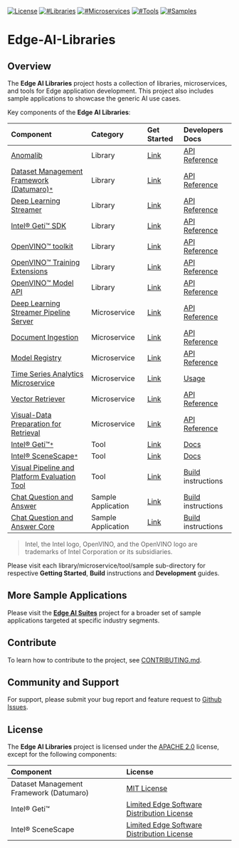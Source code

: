 [![License](https://img.shields.io/badge/License-Apache%202.0-blue)]()
[![#Libraries](https://img.shields.io/badge/%23Libraries-6-green)]()
[![#Microservices](https://img.shields.io/badge/%23Microservices-4-green)]()
[![#Tools](https://img.shields.io/badge/%23Tools-1-green)]()
[![#Samples](https://img.shields.io/badge/%23Samples-2-green)]()

# Edge-AI-Libraries

## Overview

The **Edge AI Libraries** project hosts a collection of libraries, microservices, and tools for Edge application development. This project also includes sample applications to showcase the generic AI use cases.

Key components of the **Edge AI Libraries**:

| Component | Category | Get Started | Developers Docs |
|:----------|:---------|:------------|:-----------------|
| [Anomalib](https://github.com/open-edge-platform/anomalib) | Library | [Link](https://github.com/open-edge-platform/anomalib?tab=readme-ov-file#-introduction) | [API Reference](https://github.com/open-edge-platform/anomalib?tab=readme-ov-file#-training) |
| [Dataset Management Framework (Datumaro)](https://github.com/open-edge-platform/datumaro)[`*`](#license) | Library | [Link](https://github.com/open-edge-platform/datumaro?tab=readme-ov-file#features) | [API Reference](https://open-edge-platform.github.io/datumaro/latest/docs/reference/datumaro_module.html) |
| [Deep Learning Streamer](libraries/dl-streamer) | Library | [Link](https://dlstreamer.github.io/get_started/get_started_index.html) | [API Reference](https://dlstreamer.github.io/elements/elements.html) |
| [Intel&reg; Geti&trade; SDK](https://github.com/open-edge-platform/geti-sdk) | Library | [Link](https://github.com/open-edge-platform/geti-sdk?tab=readme-ov-file#getting-started) | [API Reference](https://github.com/open-edge-platform/geti-sdk?tab=readme-ov-file#high-level-api-reference) |
| [OpenVINO&trade; toolkit](https://github.com/openvinotoolkit/openvino) | Library | [Link](https://docs.openvino.ai/2025/index.html) | [API Reference](https://docs.openvino.ai/2025/api/api_reference.html) |
| [OpenVINO&trade; Training Extensions](https://github.com/open-edge-platform/training_extensions) | Library | [Link](https://github.com/open-edge-platform/training_extensions?tab=readme-ov-file#introduction) | [API Reference](https://github.com/open-edge-platform/training_extensions?tab=readme-ov-file#quick-start) |
| [OpenVINO&trade; Model API](https://github.com/open-edge-platform/model_api) | Library | [Link](https://github.com/open-edge-platform/model_api?tab=readme-ov-file#installation) | [API Reference](https://github.com/open-edge-platform/model_api?tab=readme-ov-file#usage) |
| [Deep Learning Streamer Pipeline Server](microservices/dlstreamer-pipeline-server) | Microservice | [Link](microservices/dlstreamer-pipeline-server#quick-try-out) | [API Reference](microservices/dlstreamer-pipeline-server/docs/user-guide/api-docs/pipeline-server.yaml) |
| [Document Ingestion](microservices/document-ingestion) | Microservice | [Link](microservices/document-ingestion/pgvector/docs/get-started.md) | [API Reference](microservices/document-ingestion/pgvector/docs/dataprep-api.yml) |
| [Model Registry](microservices/model-registry) | Microservice | [Link](microservices/model-registry/docs/user-guide/get-started.md) | [API Reference](microservices/model-registry/docs/user-guide/api-docs/openapi.yaml) |
| [Time Series Analytics Microservice](microservices/time-series-analytics) | Microservice |  [Link](microservices/time-series-analytics/docs/user-guide/Overview.md) | [Usage](microservices/time-series-analytics/docs/user-guide/get-started.md) |
| [Vector Retriever](microservices/retriever/) | Microservice | [Link](microservices/retriever/docs/user-guide/get-started.md) | [API Reference](microservices/retriever/docs/user-guide/api-reference.md) |
| [Visual-Data Preparation for Retrieval](microservices/visual-data-preparation-for-retrieval/) | Microservice | [Link](microservices/visual-data-preparation-for-retrieval/docs/user-guide/get-started.md) | [API Reference](microservices/visual-data-preparation-for-retrieval/docs/user-guide/api-reference.md) |
| [Intel® Geti™](https://github.com/open-edge-platform/geti)[`*`](#license) | Tool | [Link](https://geti.intel.com/) | [Docs](https://docs.geti.intel.com) |
| [Intel® SceneScape](https://github.com/open-edge-platform/scenescape)[`*`](#license) | Tool | [Link](https://docs.openedgeplatform.intel.com/scenescape/main/user-guide/Getting-Started-Guide.html) | [Docs](https://docs.openedgeplatform.intel.com/scenescape/main/toc.html) |
| [Visual Pipeline and Platform Evaluation Tool](tools/visual-pipeline-and-platform-evaluation-tool) | Tool | [Link](tools/visual-pipeline-and-platform-evaluation-tool/docs/user-guide/get-started.md) | [Build](tools/visual-pipeline-and-platform-evaluation-tool/docs/user-guide/how-to-build-source.md) instructions |
| [Chat Question and Answer](sample-applications/chat-question-and-answer) | Sample Application |  [Link](sample-applications/chat-question-and-answer/docs/user-guide/get-started.md) | [Build](sample-applications/chat-question-and-answer/docs/user-guide/build-from-source.md) instructions |
| [Chat Question and Answer Core](sample-applications/chat-question-and-answer-core) | Sample Application | [Link](sample-applications/chat-question-and-answer-core/docs/user-guide/get-started.md) | [Build](sample-applications/chat-question-and-answer-core/docs/user-guide/build-from-source.md) instructions |


> Intel, the Intel logo, OpenVINO, and the OpenVINO logo are trademarks of Intel Corporation or its subsidiaries.

Please visit each library/microservice/tool/sample sub-directory for respective **Getting Started**, **Build** instructions and **Development** guides.

## More Sample Applications

Please visit the [**Edge AI Suites**](https://github.com/open-edge-platform/edge-ai-suites) project for a broader set of sample applications targeted at specific industry segments.

## Contribute

To learn how to contribute to the project, see [CONTRIBUTING.md](CONTRIBUTING.md).

## Community and Support

For support, please submit your bug report and feature request to [Github Issues](https://github.com/open-edge-platform/edge-ai-libraries/issues).

## License

The **Edge AI Libraries** project is licensed under the [APACHE 2.0](LICENSE) license, except for the following components:

| Component | License |
|:----------|:--------|
| Dataset Management Framework (Datumaro) | [MIT License](https://github.com/open-edge-platform/datumaro/blob/develop/LICENSE) |
| Intel® Geti™ | [Limited Edge Software Distribution License](https://github.com/open-edge-platform/geti/blob/main/LICENSE) |
| Intel® SceneScape | [Limited Edge Software Distribution License](https://github.com/open-edge-platform/scenescape/blob/main/LICENSE) |


